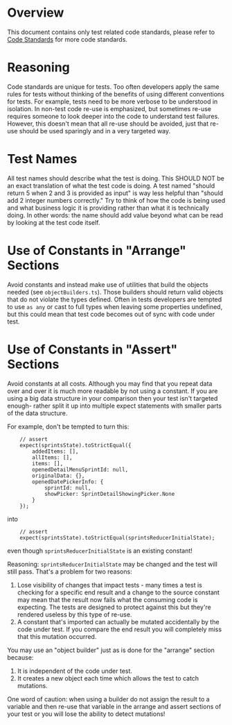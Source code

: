 Overview
========

This document contains only test related code standards, please refer to
[Code Standards](Code-Standards.md) for more code standards.

Reasoning
=========

Code standards are unique for tests.  Too often developers apply the same
rules for tests without thinking of the benefits of using different
conventions for tests.  For example, tests need to be more verbose to be
understood in isolation.  In non-test code re-use is emphasized, but
sometimes re-use requires someone to look deeper into the code to
understand test failures.  However, this doesn't mean that all re-use
should be avoided, just that re-use should be used sparingly and in a
very targeted way.

Test Names
==========

All test names should describe what the test is doing.  This SHOULD NOT
be an exact translation of what the test code is doing.  A test named
"should return 5 when 2 and 3 is provided as input" is way less helpful
than "should add 2 integer numbers correctly."  Try to think of how the
code is being used and what business logic it is providing rather than
what it is technically doing.  In other words: the name should add
value beyond what can be read by looking at the test code itself.

Use of Constants in "Arrange" Sections
======================================

Avoid constants and instead make use of utilities that build the
objects needed (see `objectBuilders.ts`).  Those builders should return
valid objects that do not violate the types defined.  Often in tests
developers are tempted to use `as any` or cast to full types when
leaving some properties undefined, but this could mean that test code
becomes out of sync with code under test.

Use of Constants in "Assert" Sections
=====================================

Avoid constants at all costs.  Although you may find that you repeat
data over and over it is much more readable by not using a constant.
If you are using a big data structure in your comparison then your
test isn't targeted enough- rather split it up into multiple expect
statements with smaller parts of the data structure.

For example, don't be tempted to turn this:
```
    // assert
    expect(sprintsState).toStrictEqual({
        addedItems: [],
        allItems: [],
        items: [],
        openedDetailMenuSprintId: null,
        originalData: {},
        openedDatePickerInfo: {
            sprintId: null,
            showPicker: SprintDetailShowingPicker.None
        }
    });
```

into
```
    // assert
    expect(sprintsState).toStrictEqual(sprintsReducerInitialState);
```

even though `sprintsReducerInitialState` is an existing constant!

Reasoning: `sprintsReducerInitialState` may be changed and the test
will still pass.  That's a problem for two reasons:
1) Lose visibility of changes that impact tests - many times a test
  is checking for a specific end result and a change to the source
  constant may mean that the result now fails what the consuming
  code is expecting.  The tests are designed to protect against
  this but they're rendered useless by this type of re-use.
2) A constant that's imported can actually be mutated accidentally
  by the code under test.  If you compare the end result you will
  completely miss that this mutation occurred.

You may use an "object builder" just as is done for the "arrange"
section because:
1) It is independent of the code under test.
2) It creates a new object each time which allows the test to
  catch mutations.

One word of caution: when using a builder do not assign the
result to a variable and then re-use that variable in the arrange
and assert sections of your test or you will lose the ability to
detect mutations!
